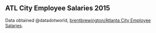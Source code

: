 ## ATL City Employee Salaries 2015

Data obtained @datadotworld, [brentbrewington/Atlanta City Employee Salaries](https://data.world/brentbrewington/atlanta-city-employee-salaries).
